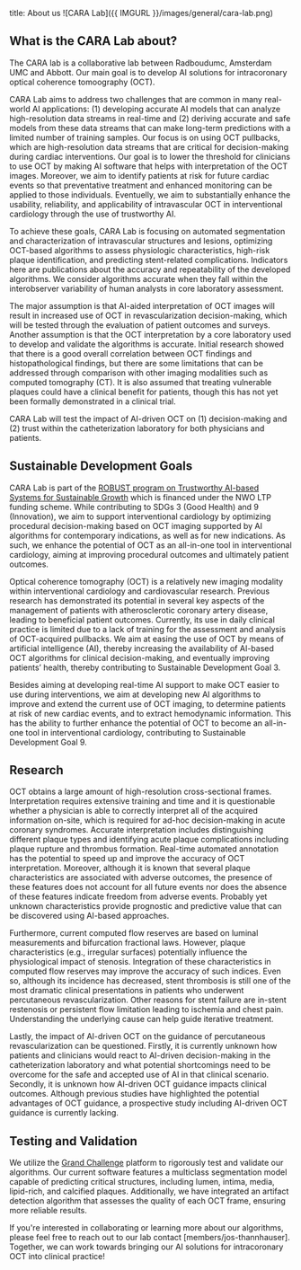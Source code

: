 title: About us
![CARA Lab]({{ IMGURL }}/images/general/cara-lab.png) 
## What is the CARA Lab about?
The CARA lab is a collaborative lab between Radboudumc, Amsterdam UMC and Abbott. Our main goal is to develop AI solutions for intracoronary optical coherence tomoography (OCT). 

CARA Lab aims to address two challenges that are common in many real-world AI applications: (1) developing accurate AI models that can analyze high-resolution data streams in real-time and (2) deriving accurate and safe models from these data streams that can make long-term predictions with a limited number of training samples. Our focus is on using OCT pullbacks, which are high-resolution data streams that are critical for decision-making during cardiac interventions. Our goal is to lower the threshold for clinicians to use OCT by making AI software that helps with interpretation of the OCT images. Moreover, we aim to identify patients at risk for future cardiac events so that preventative treatment and enhanced monitoring can be applied to those individuals. Eventuelly, we aim to substantially enhance the usability, reliability, and applicability of intravascular OCT in interventional cardiology through the use of trustworthy AI.

To achieve these goals, CARA Lab is focusing on automated segmentation and characterization of intravascular structures and lesions, optimizing OCT-based algorithms to assess physiologic characteristics, high-risk plaque identification, and predicting stent-related complications. Indicators here are publications about the accuracy and repeatability of the developed algorithms. We consider algorithms accurate when they fall within the interobserver variability of human analysts in core laboratory assessment. 

The major assumption is that AI-aided interpretation of OCT images will result in increased use of OCT in revascularization decision-making, which will be tested through the evaluation of patient outcomes and surveys. Another assumption is that the OCT interpretation by a core laboratory used to develop and validate the algorithms is accurate. Initial research showed that there is a good overall correlation between OCT findings and histopathological findings, but there are some limitations that can be addressed through comparison with other imaging modalities such as computed tomography (CT). It is also assumed that treating vulnerable plaques could have a clinical benefit for patients, though this has not yet been formally demonstrated in a clinical trial.

CARA Lab will test the impact of AI-driven OCT on (1) decision-making and (2) trust within the catheterization laboratory for both physicians and patients. 

## Sustainable Development Goals
CARA Lab is part of the [ROBUST program on Trustworthy AI-based Systems for Sustainable Growth](https://www.icai.ai/news/ltp-robust) which is financed under the NWO LTP funding scheme. While contributing to SDGs 3 (Good Health) and 9 (Innovation), we aim to support interventional cardiology by optimizing procedural decision-making based on OCT imaging supported by AI algorithms for contemporary indications, as well as for new indications. As such, we enhance the potential of OCT as an all-in-one tool in interventional cardiology, aiming at improving procedural outcomes and ultimately patient outcomes.

Optical coherence tomography (OCT) is a relatively new imaging modality within interventional cardiology and cardiovascular research. Previous research has demonstrated its potential in several key aspects of the management of patients with atherosclerotic coronary artery disease, leading to beneficial patient outcomes. Currently, its use in daily clinical practice is limited due to a lack of training for the assessment and analysis of OCT-acquired pullbacks. We aim at easing the use of OCT by means of artificial intelligence (AI), thereby increasing the availability of AI-based OCT algorithms for clinical decision-making, and eventually improving patients’ health, thereby contributing to Sustainable Development Goal 3.

Besides aiming at developing real-time AI support to make OCT easier to use during interventions, we aim at developing new AI algorithms to improve and extend the current use of OCT imaging, to determine patients at risk of new cardiac events, and to extract hemodynamic information. This has the ability to further enhance the potential of OCT to become an all-in-one tool in interventional cardiology, contributing to Sustainable Development Goal 9.

## Research
OCT obtains a large amount of high-resolution cross-sectional frames. Interpretation requires extensive training and time and it is questionable whether a physician is able to correctly interpret all of the acquired information on-site, which is required for ad-hoc decision-making in acute coronary syndromes. Accurate interpretation includes distinguishing different plaque types and identifying acute plaque complications including plaque rupture and thrombus formation. Real-time automated annotation has the potential to speed up and improve the accuracy of OCT interpretation. Moreover, although it is known that several plaque characteristics are associated with adverse outcomes, the presence of these features does not account for all future events nor does the absence of these features indicate freedom from adverse events. Probably yet unknown characteristics provide prognostic and predictive value that can be discovered using AI-based approaches.

Furthermore, current computed flow reserves are based on luminal measurements and bifurcation fractional laws. However, plaque characteristics (e.g., irregular surfaces) potentially influence the physiological impact of stenosis. Integration of these characteristics in computed flow reserves may improve the accuracy of such indices. Even so, although its incidence has decreased, stent thrombosis is still one of the most dramatic clinical presentations in patients who underwent percutaneous revascularization. Other reasons for stent failure are in-stent restenosis or persistent flow limitation leading to ischemia and chest pain. Understanding the underlying cause can help guide iterative treatment. 

Lastly, the impact of AI-driven OCT on the guidance of percutaneous revascularization can be questioned. Firstly, it is currently unknown how patients and clinicians would react to AI-driven decision-making in the catheterization laboratory and what potential shortcomings need to be overcome for the safe and accepted use of AI in that clinical scenario. Secondly, it is unknown how AI-driven OCT guidance impacts clinical outcomes. Although previous studies have highlighted the potential advantages of OCT guidance, a prospective study including AI-driven OCT guidance is currently lacking.

## Testing and Validation
We utilize the [Grand Challenge](https://grand-challenge.org/) platform to rigorously test and validate our algorithms. Our current software features a multiclass segmentation model capable of predicting critical structures, including  lumen, intima, media, lipid-rich, and calcified plaques. Additionally, we have integrated an artifact detection algorithm that assesses the quality of each OCT frame, ensuring more reliable results.

If you're interested in collaborating or learning more about our algorithms, please feel free to reach out to our lab contact [members/jos-thannhauser]. Together, we can work towards bringing our AI solutions for intracoronary OCT into clinical practice!
